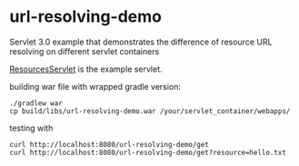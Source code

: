 url-resolving-demo
==================

Servlet 3.0 example that demonstrates the difference of resource URL resolving on different servlet containers

[ResourcesServlet](src/main/java/demo/ResourcesServlet.java) is the example servlet.

building war file with wrapped gradle version:
```
./gradlew war
cp build/libs/url-resolving-demo.war /your/servlet_container/webapps/
```

testing with 
```
curl http://localhost:8080/url-resolving-demo/get
curl http://localhost:8080/url-resolving-demo/get?resource=hello.txt
```
